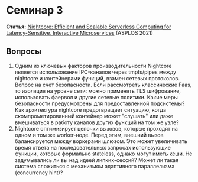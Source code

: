 # Семинар 3

**Статья:** [Nightcore: Efficient and Scalable Serverless Computing for Latency-Sensitive, Interactive Microservices](https://www.cs.utexas.edu/~witchel/pubs/jia21asplos-nightcore.pdf) (ASPLOS 2021)

## Вопросы

1. Одним из ключевых факторов производительности Nightcore является использование IPC-каналов через tmpfs/pipes между nightcore и контейнерами функций, взамен сетевых протоколов. Вопрос на счет безопасности. Если рассмотреть классические Faas, то изоляция на уровне сети: можно применять TLS шифрование, использовать фаервол и другие сетевые политики. Какие меры безопасности предусмотрены для предоставленной подсистемы? Как архитектура nightcore предотвращает ситуацию, когда скомпрометированный контейнер может "слушать" или даже вмешиваться в работу каналов других функций на том же узле?
2. Nightcore оптимизирует цепочки вызовов, которые проходят на одном и том же worker-ноде. Перед этим, внешний вызов балансируется между воркерами шлюзом. Это может увеличивать время ответа на последовательных запросах использующие функции, которые формально stateless, однако могут иметь кеши. Не задумывались ли вы над идеей липких-сессий? Может ли такая система сложиться с механизмом адаптивного параллелизма (concurrency hint)? 
